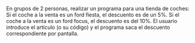 En grupos de 2 personas, realizar un programa para una tienda de coches: Si el coche a la venta es un ford fiesta, el descuento es de un 5%. Si el coche a la venta es un ford focus, el descuento es del 10%. El usuario introduce el artículo (o su código) y el programa saca el descuento correspondiente por pantalla.
